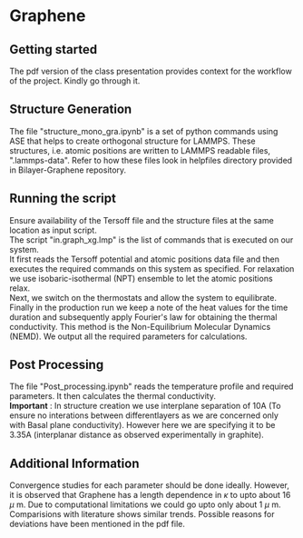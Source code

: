 # Graphene

## Getting started
The pdf version of the class presentation provides context for the workflow of the project.
Kindly go through it.<br>

## Structure Generation
The file "structure_mono_gra.ipynb" is a set of python commands using ASE that helps to create orthogonal structure for LAMMPS. 
These structures, i.e. atomic positions are written to LAMMPS readable files, ".lammps-data".
Refer to how these files look in helpfiles directory provided in Bilayer-Graphene repository.

## Running the script
Ensure availability of the Tersoff file and the structure files at the same location as input script.<br>
The script "in.graph_xg.lmp" is the list of commands that is executed on our system.<br> It first reads the  Tersoff potential and atomic positions data file and then executes the required commands on this system as specified. 
For relaxation we use isobaric-isothermal (NPT) ensemble to let the atomic positions relax.  
Next, we switch on the thermostats and allow the system to equilibrate.
Finally in the production run we keep a note of the heat values for the time duration and subsequently apply Fourier's law for obtaining the thermal conductivity. This method is the Non-Equilibrium Molecular Dynamics (NEMD).
We output all the required parameters for calculations.

## Post Processing
The file "Post_processing.ipynb" reads the temperature profile and required parameters. It then calculates the thermal conductivity.<br>
**Important** : In structure creation we use interplane separation of 10A (To ensure no interations between differentlayers as we are concerned only with Basal plane conductivity). However here we are specifying it to be 3.35A (interplanar distance as observed experimentally in graphite). 

## Additional Information
Convergence studies for each parameter should be done ideally. However, it is observed that Graphene has a length dependence in $\kappa$ to upto about 16 $\mu$ m. Due to computational limitations we could go upto only about 1 $\mu$ m. Comparisions with literature shows similar trends. Possible reasons for deviations have been mentioned in the pdf file. <br>
